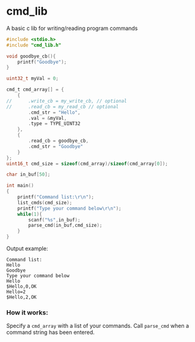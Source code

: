# cmd_lib

A basic c lib for writing/reading program commands 

```c
#include <stdio.h>
#include "cmd_lib.h"

void goodbye_cb(){
    printf("Goodbye");
}

uint32_t myVal = 0;

cmd_t cmd_array[] = {
    {
//      .write_cb = my_write_cb, // optional 
//      .read_cb = my_read_cb // optional 
        .cmd_str = "Hello",
        .val = &myVal,
        .type = TYPE_UINT32
    },
    {
        .read_cb = goodbye_cb,
        .cmd_str = "Goodbye"
    }
};
uint16_t cmd_size = sizeof(cmd_array)/sizeof(cmd_array[0]);

char in_buf[50];

int main()
{
    printf("Command list:\r\n");
    list_cmds(cmd_size);
    printf("Type your command below\r\n");
    while(1){
        scanf("%s",in_buf);
        parse_cmd(in_buf,cmd_size);
    }
}
```

Output example: 

```console
Command list:                                  
Hello                                          
Goodbye                                         
Type your command below                       
Hello                                          
$Hello,0,OK                                       
Hello=2 
$Hello,2,OK
```

### How it works: 

Specify a `cmd_array` with a list of your commands. Call `parse_cmd` when a command string has been entered. 